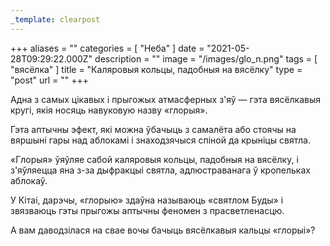 ```yaml
---
_template: clearpost
---
```



+++
aliases = ""
categories = [ "Неба" ]
date = "2021-05-28T09:29:22.000Z"
description = ""
image = "/images/glo_n.png"
tags = [ "вясёлка" ]
title = "Каляровыя кольцы, падобныя на вясёлку"
type = "post"
url = ""
+++


Адна з самых цікавых і прыгожых атмасферных з'яў — гэта вясёлкавыя кругі, якія носяць навуковую назву «глорыя».  
  
Гэта аптычны эфект, які можна ўбачыць з самалёта або стоячы на ​​вяршыні гары над аблокамі і знаходзячыся спіной да крыніцы святла.  
  
«Глорыя» ўяўляе сабой каляровыя кольцы, падобныя на вясёлку, і з'яўляецца яна з-за дыфракцыі святла, адлюстраванага ў кропельках аблокаў.  
  
У Кітаі, дарэчы, «глорыю» здаўна называюць «святлом Буды» і звязваюць гэты прыгожы аптычны феномен з прасветленасцю.  
  
А вам даводзілася на свае вочы бачыць вясёлкавыя кальцы «глорыі»?
